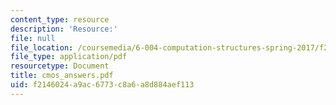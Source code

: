 ```yaml
---
content_type: resource
description: 'Resource:'
file: null
file_location: /coursemedia/6-004-computation-structures-spring-2017/f2146024a9ac6773c8a6a8d884aef113_cmos_answers.pdf
file_type: application/pdf
resourcetype: Document
title: cmos_answers.pdf
uid: f2146024-a9ac-6773-c8a6-a8d884aef113
---
```

